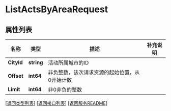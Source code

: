 # ListActsByAreaRequest

## 属性列表

名称 | 类型 | 描述 | 补充说明
------------ | ------------- | ------------- | -------------
**CityId** | **string** | 活动所属城市的ID | 
**Offset** | **int64** | 非负整数，该次请求资源的起始位置，从0开始计数 | 
**Limit** | **int64** | 非0非负的整数 | 

[\[返回类型列表\]](README.md#类型列表)
[\[返回接口列表\]](README.md#接口列表)
[\[返回服务README\]](README.md)


